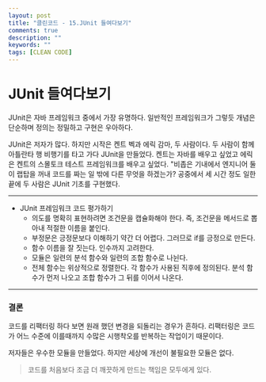 ```yaml
---
layout: post
title: "클린코드 - 15.JUnit 들여다보기"
comments: true
description: ""
keywords: ""
tags: [CLEAN CODE]
---
```


# JUnit 들여다보기
JUnit은 자바 프레임워크 중에서 가장 유명하다. 일반적인 프레임워크가 그렇듯 개념은 단순하며 정의는 정밀하고 구현은 우아하다.

JUnit은 저자가 많다. 하지만 시작은 켄트 벡과 에릭 감마, 두 사람이다. 두 사람이 함께 아틀란타 행 비행기를 타고 가다 JUnit을 만들었다. 켄트는 자바를 배우고 싶었고 에릭은 켄트의 스몰토크 테스트 프레임워크를 배우고 싶었다. "비좁은 기내에서 엔지니어 둘이 랩탑을 꺼내 코드를 짜는 일 밖에 다른 무엇을 하겠는가? 공중에서 세 시간 정도 일한 끝에 두 사람은 JUnit 기초를 구현했다.
<hr/>

* JUnit 프레임워크 코드 평가하기
  * 의도를 명확히 표현하려면 조건문을 캡슐화해야 한다. 즉, 조건문을 메서드로 뽑아내 적절한 이름을 붙인다.
  * 부정문은 긍정문보다 이해하기 약간 더 어렵다. 그러므로 if를 긍정으로 만든다.
  * 함수 이름을 잘 짓는다. 인수까지 고려한다.
  * 모듈은 일련의 분석 함수와 일련의 조합 함수로 나뉜다.
  * 전체 함수는 위상적으로 정렬한다. 각 함수가 사용된 직후에 정의된다. 분석 함수가 먼저 나오고 조합 함수가 그 뒤를 이어서 나온다.
<hr/>

### 결론
코드를 리팩터링 하다 보면 원래 했던 변경을 되돌리는 경우가 흔하다. 리팩터링은 코드가 어느 수준에 이를때까지 수많은 시행착오를 반복하는 작업이기 때문이다.

저자들은 우수한 모듈을 만들었다. 하지만 세상에 개선이 불필요한 모듈은 없다.
> 코드를 처음보다 조금 더 깨끗하게 만드는 책임은 모두에게 있다.
